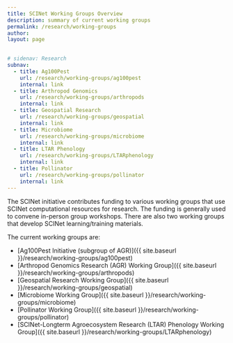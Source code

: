 ```yaml
---
title: SCINet Working Groups Overview
description: summary of current working groups
permalink: /research/working-groups
author: 
layout: page

 
# sidenav: Research
subnav:
  - title: Ag100Pest
    url: /research/working-groups/ag100pest
    internal: link
  - title: Arthropod Genomics
    url: /research/working-groups/arthropods
    internal: link
  - title: Geospatial Research
    url: /research/working-groups/geospatial
    internal: link
  - title: Microbiome
    url: /research/working-groups/microbiome
    internal: link
  - title: LTAR Phenology
    url: /research/working-groups/LTARphenology
    internal: link
  - title: Pollinator
    url: /research/working-groups/pollinator
    internal: link
---
```


The SCINet initiative contributes funding to various working groups that use SCINet computational resources for research. The funding is generally used to convene in-person group workshops. There are also two working groups that develop SCINet learning/training materials.


The current working groups are:
* [Ag100Pest Initiative (subgroup of AGR)]({{ site.baseurl }}/research/working-groups/ag100pest)
* [Arthropod Genomics Research (AGR) Working Group]({{ site.baseurl }}/research/working-groups/arthropods)
* [Geospatial Research Working Group]({{ site.baseurl }}/research/working-groups/geospatial)
* [Microbiome Working Group]({{ site.baseurl }}/research/working-groups/microbiome)
* [Pollinator Working Group]({{ site.baseurl }}/research/working-groups/pollinator)
* [SCINet-Longterm Agroecosystem Research (LTAR) Phenology Working Group]({{ site.baseurl }}/research/working-groups/LTARphenology)

<br>

